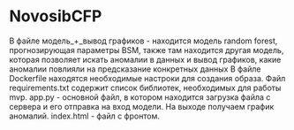 # NovosibCFP
В файле модель_+_вывод графиков - находится модель random forest, прогнозирующая параметры BSM, также там находится другая модель, которая позволяет искать аномалии в данных и вывод графиков, какие аномалии повлияли на предсказание конкретных данных
В файле Dockerfile находятся необходимые настроки для создания образа. 
Файл requirements.txt содержит список библиотек, необходимых для работы mvp.
app.py - основной файл, в котором находится загрузка файла с сервера и его отправка на вход модели. На выходе получаем график аномалий.
index.html - файл с фронтом.
